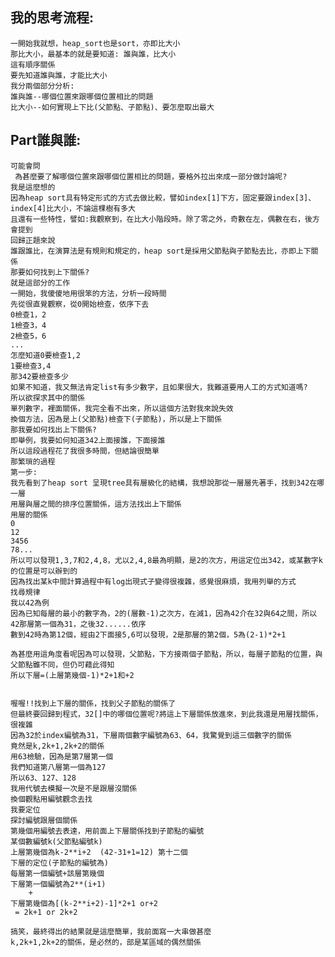 我的思考流程:
------
    一開始我就想，heap_sort也是sort，亦即比大小
    那比大小，最基本的就是要知道: 誰與誰，比大小
    這有順序關係
    要先知道誰與誰，才能比大小
    我分兩個部分分析:
    誰與誰--哪個位置來跟哪個位置相比的問題
    比大小--如何實現上下比(父節點、子節點)、要怎麼取出最大
Part誰與誰:
------
    可能會問
     為甚麼要了解哪個位置來跟哪個位置相比的問題，要格外拉出來成一部分做討論呢?
    我是這麼想的
    因為heap sort具有特定形式的方式去做比較，譬如index[1]下方，固定要跟index[3]、index[4]比大小，不論這棵樹有多大
    且還有一些特性，譬如:我觀察到，在比大小階段時。除了零之外，奇數在左，偶數在右，後方會提到
    回歸正題來說
    誰跟誰比，在演算法是有規則和規定的，heap sort是採用父節點與子節點去比，亦即上下關係
    那要如何找到上下關係?
    就是這部分的工作
    一開始，我傻傻地用很笨的方法，分析一段時間
    先從很直覺觀察，從0開始檢查，依序下去
    0檢查1，2
    1檢查3，4
    2檢查5，6
    ...
    怎麼知道0要檢查1,2
    1要檢查3,4
    那342要檢查多少
    如果不知道，我又無法肯定list有多少數字，且如果很大，我難道要用人工的方式知道嗎?
    所以欲探求其中的關係
    單列數字，裡面關係，我完全看不出來，所以這個方法對我來說失效
    換個方法，因為是上(父節點)檢查下(子節點)，所以是上下關係
    那我要如何找出上下關係?
    即舉例，我要如何知道342上面接誰，下面接誰
    所以這段過程花了我很多時間，但結論很簡單
    那繁瑣的過程
    第一步:
    我先看到了heap sort 呈現tree具有層級化的結構，我想說那從一層層先著手，找到342在哪一層
    用層與層之間的排序位置關係，這方法找出上下關係
    用層的關係
    0
    12
    3456
    78...
    所以可以發現1,3,7和2,4,8，尤以2,4,8最為明顯，是2的次方，用這定位出342，或某數字k的位置是可以辦到的
    因為找出某k中間計算過程中有log出現式子變得很複雜，感覺很麻煩，我用列舉的方式
    找尋規律
    我以42為例
    因為已知每層的最小的數字為，2的(層數-1)之次方，在減1，因為42介在32與64之間，所以42那層第一個為31，之後32......依序
    數到42時為第12個，經由2下面接5,6可以發現，2是那層的第2個，5為(2-1)*2+1

    為甚麼用這角度看呢因為可以發現，父節點，下方接兩個子節點，所以，每層子節點的位置，與父節點雖不同，但仍可藉此得知
    所以下層=(上層第幾個-1)*2+1和+2


    喔喔!!找到上下層的關係，找到父子節點的關係了
    但最終要回歸到程式，32[]中的哪個位置呢?將這上下層關係放進來，到此我還是用層找關係，很複雜
    因為32於index編號為31，下層兩個數字編號為63、64，我驚覺到這三個數字的關係
    竟然是k,2k+1,2k+2的關係
    用63檢驗，因為是第7層第一個
    我們知道第八層第一個為127
    所以63、127、128
    我用代號去模擬一次是不是跟層沒關係
    換個觀點用編號觀念去找
    我要定位
    探討編號跟層個關係
    第幾個用編號去表達，用前面上下層關係找到子節點的編號
    某個數編號k(父節點編號k)
    上層第幾個為k-2**i+2  (42-31+1=12) 第十二個
    下層的定位(子節點的編號為)
    每層第一個編號+該層第幾個
    下層第一個編號為2**(i+1)
        +
    下層第幾個為[(k-2**i+2)-1]*2+1 or+2
     = 2k+1 or 2k+2

    搞笑，最終得出的結果就是這麼簡單，我前面寫一大串做甚麼
    k,2k+1,2k+2的關係，是必然的，部是某區域的偶然關係


